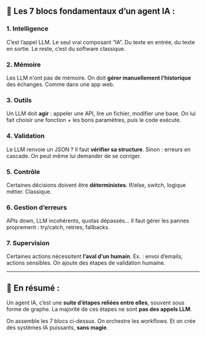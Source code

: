 ## 🧩 Les 7 blocs fondamentaux d’un agent IA :

### 1. **Intelligence**

C’est l’appel LLM. Le seul vrai composant “IA”.
Du texte en entrée, du texte en sortie.
Le reste, c’est du software classique.

### 2. **Mémoire**

Les LLM n'ont pas de mémoire.
On doit **gérer manuellement l’historique** des échanges.
Comme dans une app web.

### 3. **Outils**

Un LLM doit **agir** : appeler une API, lire un fichier, modifier une base.
On lui fait choisir une fonction + les bons paramètres, puis le code exécute.

### 4. **Validation**

Le LLM renvoie un JSON ? Il faut **vérifier sa structure**.
Sinon : erreurs en cascade.
On peut même lui demander de se corriger.

### 5. **Contrôle**

Certaines décisions doivent être **déterministes**.
If/else, switch, logique métier. Classique.

### 6. **Gestion d’erreurs**

APIs down, LLM incohérents, quotas dépassés…
Il faut gérer les pannes proprement : try/catch, retries, fallbacks.

### 7. **Supervision**

Certaines actions nécessitent **l’aval d’un humain**.
Ex. : envoi d’emails, actions sensibles.
On ajoute des étapes de validation humaine.

---

## 🧠 En résumé :

Un agent IA, c’est une **suite d’étapes reliées entre elles**, souvent sous forme de graphe.
La majorité de ces étapes ne sont **pas des appels LLM**.

On assemble les 7 blocs ci-dessus.
On orchestre les workflows.
Et on crée des systèmes IA puissants, **sans magie**.
